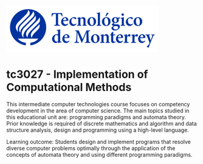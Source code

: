 ![Tec de Monterrey](images/logotecmty.png)
# tc3027 - Implementation of Computational Methods

This intermediate computer technologies course focuses on competency development in the area of computer science. The main topics studied in this educational unit are: programming paradigms and automata theory. Prior knowledge is required of discrete mathematics and algorithm and data structure analysis, design and programming using a high-level language.

Learning outcome: Students design and implement programs that resolve diverse computer problems optimally through the application of the concepts of automata theory and using different programming paradigms.

